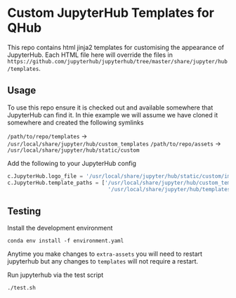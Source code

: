 # Custom JupyterHub Templates for QHub

This repo contains html jinja2 templates for customising the appearance of JupyterHub. Each HTML file here will override the files in `https://github.com/jupyterhub/jupyterhub/tree/master/share/jupyter/hub/templates`.

## Usage

To use this repo ensure it is checked out and available somewhere that JupyterHub can find it. In thie example we will assume we have cloned it somewhere and created the following symlinks

`/path/to/repo/templates` -> `/usr/local/share/jupyter/hub/custom_templates`
`/path/to/repo/assets` -> `/usr/local/share/jupyter/hub/static/custom`

Add the following to your JupyterHub config

```python
c.JupyterHub.logo_file = '/usr/local/share/jupyter/hub/static/custom/images/logo.png'
c.JupyterHub.template_paths = ['/usr/local/share/jupyter/hub/custom_templates/',
                                '/usr/local/share/jupyter/hub/templates/']
```

## Testing

Install the development environment

```shell
conda env install -f environment.yaml
```

Anytime you make changes to `extra-assets` you will need to restart
jupyterhub but any changes to `templates` will not require a restart.

Run jupyterhub via the test script

```shell
./test.sh
```
